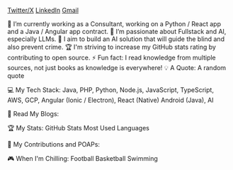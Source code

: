 
[Twitter/X](https://x.com/jigga_byte)   [LinkedIn]()  [Gmail](mailto:://jigga.e10@gmail.com)

🔭 I’m currently working as a Consultant, working on a Python / React app and a Java / Angular app contract.
🌱 I’m passionate about Fullstack and AI, especially LLMs.
📝 I aim to build an AI solution that will guide the blind and also prevent crime.
🏆 I'm striving to increase my GitHub stats rating by contributing to open source.
⚡ Fun fact: I read knowledge from multiple sources, not just books as knowledge is everywhere!
💡 A Quote:
A random quote

💻 My Tech Stack:
Java, PHP, Python, Node.js, JavaScript, TypeScript, AWS, GCP, Angular (Ionic / Electron), React (Native) Android (Java), AI

📖 Read My Blogs:


🏆 My Stats:
GitHub Stats   Most Used Languages  

🤝 My Contributions and POAPs:

🎮 When I'm Chilling:
Football Basketball Swimming

<!--
**jiggabyte/jiggabyte** is a ✨ _special_ ✨ repository because its `README.md` (this file) appears on your GitHub profile.

Here are some ideas to get you started:

- 🔭 I’m currently working on ...
- 🌱 I’m currently learning ...
- 👯 I’m looking to collaborate on ...
- 🤔 I’m looking for help with ...
- 💬 Ask me about ...
- 📫 How to reach me: ...
- 😄 Pronouns: ...
- ⚡ Fun fact: ...
-->
